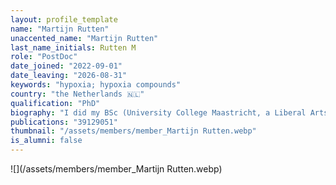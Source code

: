 ```yaml
---
layout: profile_template
name: "Martijn Rutten"
unaccented_name: "Martijn Rutten"
last_name_initials: Rutten M
role: "PostDoc"
date_joined: "2022-09-01"
date_leaving: "2026-08-31"
keywords: "hypoxia; hypoxia compounds"
country: "the Netherlands 🇳🇱"
qualification: "PhD"
biography: "I did my BSc (University College Maastricht, a Liberal Arts and Sciences programme) and my MSc (Biomedical Sciences) at Maastricht University. During my MSc, I pursued internships in the laboratories of prof. dr. Cor Calkhoven (European Research Institute for the Biology of Ageing (ERIBA)) and prof. dr. Marianne Rots (Department of Pathology and Medical Biology) at the University Medical Center Groningen (UMCG). In September 2017, I started my PhD in the Department of Pediatrics in the UMCG under the supervision of dr. Maaike Oosterveer and prof. dr. Bart van de Sluis. In my PhD, I focused on metabolic imbalance-driven tumorigenesis in the inborn error of metabolism Glycogen Storage Disease type Ia (GSD Ia), especially focussing on understanding the role of phenotypic heterogeneity and nutrient sensors (specifically ChREBP and SIRT1). In September 2022, I started as a postdoctoral researcher in Marco Demaria’s lab, where I will mainly focus on characterizing the effects of (intermittent) hypoxia and hypoxia-mimetic compounds in relation to senescence."
publications: "39129051"
thumbnail: "/assets/members/member_Martijn Rutten.webp"
is_alumni: false
---
```


 ![](/assets/members/member_Martijn Rutten.webp)

 